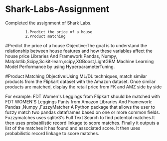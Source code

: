 # Shark-Labs-Assignment
Completed the assignment of Shark Labs.

             1.Predict the price of a house
             2.Product matching
 
#Predict the price of a house 
Objective:The goal is to understand the relationship between house features and how these variables affect the house price
Libraries And Framework:Pandas, Numpy, Matplotlib,Scipy,Scikit-learn,scipy,XGBoost,LightGBM
Machine Learning Model Performance by using HyperparameterTuning.

#Product Matching
Objective:Using ML/DL techniques, match similar products from the Flipkart dataset with the Amazon dataset. Once
similar products are matched, display the retail price from FK and AMZ side by side

For example:
FDT Women's Leggings from Flipkart should be matched with FDT WOMEN'S Leggings Pants from Amazon
Libraries And Framework: Pandas ,Numpy ,FuzzyMatcher
A Python package that allows the user to fuzzy match two pandas dataframes based on one or more common fields.
Fuzzymatches uses sqlite3's Full Text Search to find potential matches.It then uses probabilistic record linkage to score matches.
Finally it outputs a list of the matches it has found and associated score.
It then uses probabilistic record linkage to score matches.

